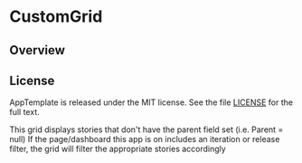 CustomGrid
=========================

## Overview


## License

AppTemplate is released under the MIT license.  See the file [LICENSE](https://raw.github.com/RallyApps/AppTemplate/master/LICENSE) for the full text.

This grid displays stories that don't have the parent field set (i.e. Parent = null)
If the page/dashboard this app is on includes an iteration or release filter, the 
grid will filter the appropriate stories accordingly